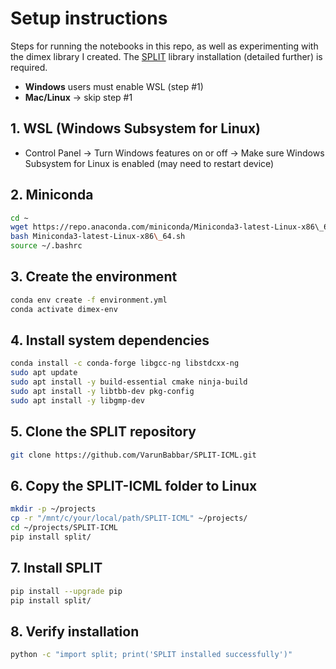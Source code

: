 # Setup instructions
Steps for running the notebooks in this repo, as well as experimenting with the dimex library I created. The [SPLIT](https://github.com/VarunBabbar/SPLIT-ICML/) library installation (detailed further) is required.

- **Windows** users must enable WSL (step #1)
- **Mac/Linux** → skip step #1



## 1. WSL (Windows Subsystem for Linux)
- Control Panel → Turn Windows features on or off → Make sure Windows Subsystem for Linux is enabled (may need to restart device)

## 2. Miniconda
```bash
cd ~
wget https://repo.anaconda.com/miniconda/Miniconda3-latest-Linux-x86\_64.sh
bash Miniconda3-latest-Linux-x86\_64.sh
source ~/.bashrc
```

## 3. Create the environment
```bash
conda env create -f environment.yml
conda activate dimex-env
```

## 4. Install system dependencies
```bash
conda install -c conda-forge libgcc-ng libstdcxx-ng
sudo apt update
sudo apt install -y build-essential cmake ninja-build
sudo apt install -y libtbb-dev pkg-config
sudo apt install -y libgmp-dev
```

## 5. Clone the SPLIT repository
```bash
git clone https://github.com/VarunBabbar/SPLIT-ICML.git
```

## 6. Copy the SPLIT-ICML folder to Linux
```bash
mkdir -p ~/projects
cp -r "/mnt/c/your/local/path/SPLIT-ICML" ~/projects/
cd ~/projects/SPLIT-ICML
pip install split/
```

## 7. Install SPLIT
```bash
pip install --upgrade pip
pip install split/
```

## 8. Verify installation
```bash
python -c "import split; print('SPLIT installed successfully')"
```

